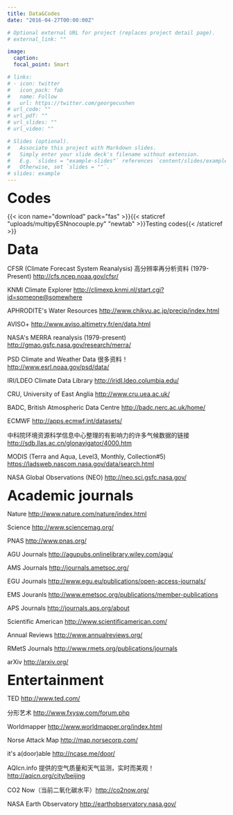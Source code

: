 ```yaml
---
title: Data&Codes
date: "2016-04-27T00:00:00Z"

# Optional external URL for project (replaces project detail page).
# external_link: ""

image:
  caption: 
  focal_point: Smart

# links:
# - icon: twitter
#   icon_pack: fab
#   name: Follow
#   url: https://twitter.com/georgecushen
# url_code: ""
# url_pdf: ""
# url_slides: ""
# url_video: ""

# Slides (optional).
#   Associate this project with Markdown slides.
#   Simply enter your slide deck's filename without extension.
#   E.g. `slides = "example-slides"` references `content/slides/example-slides.md`.
#   Otherwise, set `slides = ""`.
# slides: example
---
```

<font size=6>**Codes**</font>

{{< icon name="download" pack="fas" >}}{{< staticref "uploads/multipyESNnocouple.py" "newtab" >}}Testing codes{{< /staticref >}}


<font size=6>**Data**</font>

CFSR (Climate Forecast System Reanalysis) 高分辨率再分析资料 (1979-Present) http://cfs.ncep.noaa.gov/cfsr/

KNMI Climate Explorer http://climexp.knmi.nl/start.cgi?id=someone@somewhere

APHRODITE's Water Resources http://www.chikyu.ac.jp/precip/index.html

AVISO+ http://www.aviso.altimetry.fr/en/data.html

NASA's MERRA reanalysis (1979-present) http://gmao.gsfc.nasa.gov/research/merra/

PSD Climate and Weather Data 很多资料！ http://www.esrl.noaa.gov/psd/data/

IRI/LDEO Climate Data Library http://iridl.ldeo.columbia.edu/

CRU, University of East Anglia http://www.cru.uea.ac.uk/

BADC, British Atmospheric Data Centre http://badc.nerc.ac.uk/home/

ECMWF http://apps.ecmwf.int/datasets/

中科院环境资源科学信息中心整理的有影响力的许多气候数据的链接 http://sdb.llas.ac.cn/glonavigator/4000.htm

MODIS (Terra and Aqua, Level3, Monthly, Collection#5) https://ladsweb.nascom.nasa.gov/data/search.html

NASA Global Observations (NEO) http://neo.sci.gsfc.nasa.gov/


<font size=6>**Academic journals**</font>

Nature http://www.nature.com/nature/index.html

Science http://www.sciencemag.org/

PNAS http://www.pnas.org/

AGU Journals http://agupubs.onlinelibrary.wiley.com/agu/

AMS Journals http://journals.ametsoc.org/

EGU Journals http://www.egu.eu/publications/open-access-journals/

EMS Jouranls http://www.emetsoc.org/publications/member-publications

APS Journals http://journals.aps.org/about

Scientific American http://www.scientificamerican.com/

Annual Reviews http://www.annualreviews.org/

RMetS Journals http://www.rmets.org/publications/journals 

arXiv http://arxiv.org/


<font size=6>**Entertainment**</font>

TED http://www.ted.com/

分形艺术 http://www.fxysw.com/forum.php

Worldmapper http://www.worldmapper.org/index.html

Norse Attack Map http://map.norsecorp.com/

it's a(door)able http://ncase.me/door/

AQIcn.info 提供的空气质量和天气监测，实时而美观！http://aqicn.org/city/beijing

CO2 Now（当前二氧化碳水平）http://co2now.org/

NASA Earth Observatory http://earthobservatory.nasa.gov/